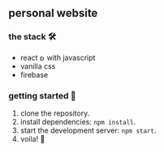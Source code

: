 ## personal website

### the stack 🛠️

- react <img src="src/assets/react.ico" alt="React Logo" width="10" height="10" /> with javascript
- vanilla css
- firebase

### getting started 🏁

1. clone the repository.
2. install dependencies: `npm install`.
3. start the development server: `npm start`.
4. voila! 🍻
